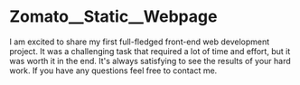 # Zomato__Static__Webpage
I am excited to share my first full-fledged front-end web development project.
It was a challenging task that required a lot of time and effort, but it was worth it in the end.
It's always satisfying to see the results of your hard work. 
If you have any questions feel free to contact me.

